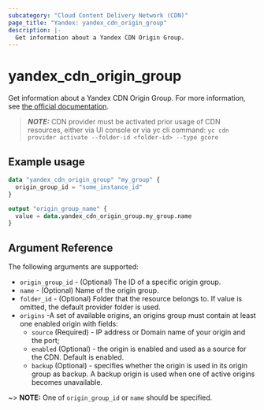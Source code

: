 ```yaml
---
subcategory: "Cloud Content Delivery Network (CDN)"
page_title: "Yandex: yandex_cdn_origin_group"
description: |-
  Get information about a Yandex CDN Origin Group.
---
```



# yandex_cdn_origin_group




Get information about a Yandex CDN Origin Group. For more information, see [the official documentation](https://cloud.yandex.ru/docs/cdn/concepts/origins).

> ***NOTE:*** CDN provider must be activated prior usage of CDN resources, either via UI console or via yc cli command: `yc cdn provider activate --folder-id <folder-id> --type gcore`

## Example usage

```terraform
data "yandex_cdn_origin_group" "my_group" {
  origin_group_id = "some_instance_id"
}

output "origin_group_name" {
  value = data.yandex_cdn_origin_group.my_group.name
}
```

## Argument Reference

The following arguments are supported:

* `origin_group_id` - (Optional) The ID of a specific origin group.
* `name` - (Optional) Name of the origin group.
* `folder_id` - (Optional) Folder that the resource belongs to. If value is omitted, the default provider folder is used.
* `origins` -A set of available origins, an origins group must contain at least one enabled origin with fields:
  * `source` (Required) - IP address or Domain name of your origin and the port;
  * `enabled` (Optional) - the origin is enabled and used as a source for the CDN. Default is enabled.
  * `backup` (Optional) - specifies whether the origin is used in its origin group as backup. A backup origin is used when one of active origins becomes unavailable.

~> **NOTE:** One of `origin_group_id` or `name` should be specified.
